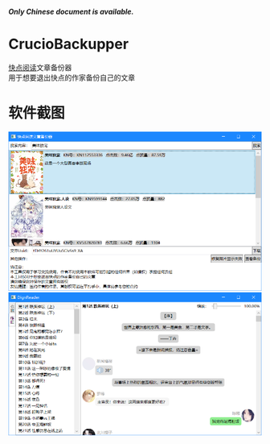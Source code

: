 ***Only Chinese document is available.***

# CrucioBackupper
[快点阅读](https://www.kuaidianyuedu.com/)文章备份器  
用于想要退出快点的作家备份自己的文章  

# 软件截图
![Screenshot 1](https://github.com/1354092549/CrucioBackupper/blob/master/Screenshot/1.png)   
![Screenshot 2](https://github.com/1354092549/CrucioBackupper/blob/master/Screenshot/2.png)   